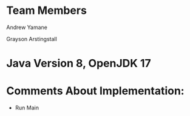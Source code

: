 # Team Members

Andrew Yamane

Grayson Arstingstall

# Java Version 8, OpenJDK 17

# Comments About Implementation:

- Run Main
